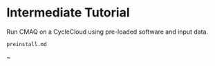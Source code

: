 # Intermediate Tutorial

Run CMAQ on a CycleCloud using pre-loaded software and input data.

```{toctree}
preinstall.md 
```
~                                   

